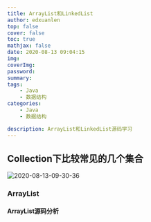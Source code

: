 ```yaml
---
title: ArrayList和LinkedList
author: edxuanlen
top: false
cover: false
toc: true
mathjax: false
date: 2020-08-13 09:04:15
img:
coverImg:
password:
summary:
tags:
    - Java
    - 数据结构
categories:
    - Java
    - 数据结构

description: ArrayList和LinkedList源码学习
--- 
```


## Collection下比较常见的几个集合

![2020-08-13-09-30-36](http://image.edxuanlen.cn/2020-08-13-09-30-36.png)

### ArrayList

#### ArrayList源码分析

